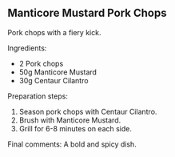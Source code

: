 ## Manticore Mustard Pork Chops

Pork chops with a fiery kick.

Ingredients:

* 2 Pork chops
* 50g Manticore Mustard
* 30g Centaur Cilantro

Preparation steps:

1. Season pork chops with Centaur Cilantro.
2. Brush with Manticore Mustard.
3. Grill for 6-8 minutes on each side.

Final comments: A bold and spicy dish.

